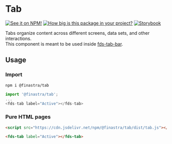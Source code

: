 # Tab
[![See it on NPM!](https://img.shields.io/npm/v/@finastra/tab?style=for-the-badge)](https://www.npmjs.com/package/@finastra/tab)
[![How big is this package in your project?](https://img.shields.io/bundlephobia/minzip/@finastra/tab?style=for-the-badge)](https://bundlephobia.com/result?p=@finastra/tab')
[![Storybook](https://shields.io/badge/-Play%20with%20this%20web%20component-2a0481?logo=storybook&style=for-the-badge)](https://finastra.github.io/finastra-design-system/?path=/story/navigation-tabs--default)


Tabs organize content across different screens, data sets, and other interactions.\
This component is meant to be used inside [fds-tab-bar](https://finastra.github.io/finastra-design-system/?path=/story/navigation-tabs-tab-bar--default).

## Usage

### Import

```
npm i @finastra/tab
```

```ts
import '@finastra/tab';
...
<fds-tab label="Active"></fds-tab>
```

### Pure HTML pages

```html
<script src="https://cdn.jsdelivr.net/npm/@finastra/tab/dist/tab.js"></script>

<fds-tab label="Active"></fds-tab>
```
